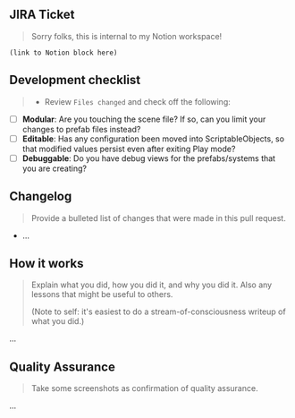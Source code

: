 ## JIRA Ticket

> Sorry folks, this is internal to my Notion workspace!

```
(link to Notion block here)
```

## Development checklist

> * Review `Files changed` and check off the following:

* [ ] **Modular**: Are you touching the scene file? If so, can you limit your changes to prefab files instead?
* [ ] **Editable**: Has any configuration been moved into ScriptableObjects, so that modified values persist even after exiting Play mode?
* [ ] **Debuggable**: Do you have debug views for the prefabs/systems that you are creating?

## Changelog

> Provide a bulleted list of changes that were made in this pull request.

* ...

## How it works

> Explain what you did, how you did it, and why you did it. Also any lessons that might be useful to others.
>
> (Note to self: it's easiest to do a stream-of-consciousness writeup of what you did.)

...

## Quality Assurance

> Take some screenshots as confirmation of quality assurance.

...

